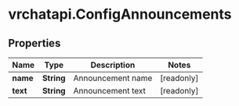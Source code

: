 # vrchatapi.ConfigAnnouncements

## Properties

Name | Type | Description | Notes
------------ | ------------- | ------------- | -------------
**name** | **String** | Announcement name | [readonly] 
**text** | **String** | Announcement text | [readonly] 


